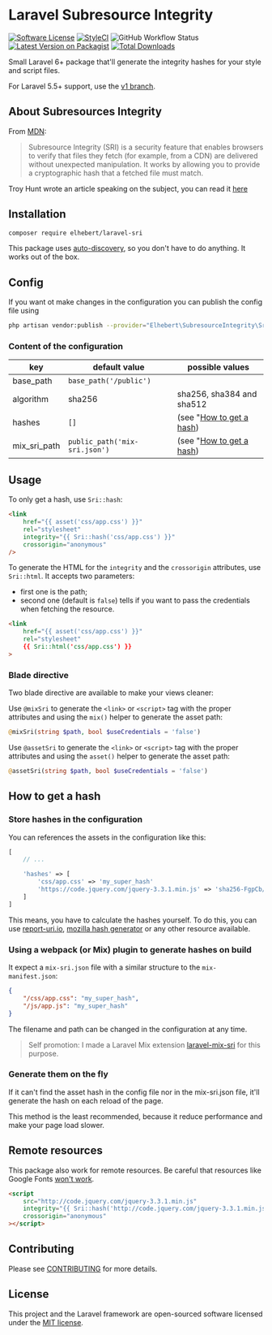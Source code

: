 # Laravel Subresource Integrity

[![Software License](https://img.shields.io/badge/license-MIT-brightgreen.svg?style=flat-square)](LICENSE.md)
[![StyleCI](https://styleci.io/repos/119791861/shield?branch=master)](https://styleci.io/repos/119791861)
![GitHub Workflow Status](https://img.shields.io/github/workflow/status/elhebert/laravel-sri/phpunit?label=Tests&style=flat-square)
[![Latest Version on Packagist](https://img.shields.io/packagist/v/elhebert/laravel-sri.svg?style=flat-square)](https://packagist.org/packages/elhebert/laravel-sri)
[![Total Downloads](https://img.shields.io/packagist/dt/elhebert/laravel-sri.svg?style=flat-square)](https://packagist.org/packages/elhebert/laravel-sri)

Small Laravel 6+ package that'll generate the integrity hashes for your style and script files.

For Laravel 5.5+ support, use the [v1 branch](https://github.com/Elhebert/laravel-sri/tree/v1).

## About Subresources Integrity

From [MDN](https://developer.mozilla.org/en-US/docs/Web/Security/Subresource_Integrity):

> Subresource Integrity (SRI) is a security feature that enables browsers to verify that files they fetch (for example, from a CDN) are delivered without unexpected manipulation. It works by allowing you to provide a cryptographic hash that a fetched file must match.

Troy Hunt wrote an article speaking on the subject, you can read it [here](https://www.troyhunt.com/protecting-your-embedded-content-with-subresource-integrity-sri/)

## Installation

```sh
composer require elhebert/laravel-sri
```

This package uses [auto-discovery](https://laravel.com/docs/5.5/packages#package-discovery), so you don't have to do anything. It works out of the box.

## Config

If you want ot make changes in the configuration you can publish the config file using

```sh
php artisan vendor:publish --provider="Elhebert\SubresourceIntegrity\SriServiceProvider"
```

### Content of the configuration

| key          | default value                 | possible values                                |
| ------------ | ----------------------------- | ---------------------------------------------- |
| base_path    | `base_path('/public')`        |                                                |
| algorithm    | sha256                        | sha256, sha384 and sha512                      |
| hashes       | `[]`                          | (see "[How to get a hash](#how-to-get-a-hash)) |
| mix_sri_path | `public_path('mix-sri.json')` | (see "[How to get a hash](#how-to-get-a-hash)) |

## Usage

To only get a hash, use `Sri::hash`:

```html
<link
    href="{{ asset('css/app.css') }}"
    rel="stylesheet"
    integrity="{{ Sri::hash('css/app.css') }}"
    crossorigin="anonymous"
/>
```

To generate the HTML for the `integrity` and the `crossorigin` attributes, use `Sri::html`. It accepts two parameters:

- first one is the path;
- second one (default is `false`) tells if you want to pass the credentials when fetching the resource.

```html
<link
    href="{{ asset('css/app.css') }}"
    rel="stylesheet"
    {{ Sri::html('css/app.css') }}
>
```

### Blade directive

Two blade directive are available to make your views cleaner:

Use `@mixSri` to generate the `<link>` or `<script>` tag with the proper attributes and using the `mix()` helper to generate the asset path:

```php
@mixSri(string $path, bool $useCredentials = 'false')
```

Use `@assetSri` to generate the `<link>` or `<script>` tag with the proper attributes and using the `asset()` helper to generate the asset path:

```php
@assetSri(string $path, bool $useCredentials = 'false')
```

## How to get a hash

### Store hashes in the configuration

You can references the assets in the configuration like this:

```php
[
    // ...

    'hashes' => [
        'css/app.css' => 'my_super_hash'
        'https://code.jquery.com/jquery-3.3.1.min.js' => 'sha256-FgpCb/KJQlLNfOu91ta32o/NMZxltwRo8QtmkMRdAu8='
    ]
]
```

This means, you have to calculate the hashes yourself. To do this, you can use [report-uri.io](https://report-uri.com/home/sri_hash), [mozilla hash generator](https://www.srihash.org/) or any other resource available.

### Using a webpack (or Mix) plugin to generate hashes on build

It expect a `mix-sri.json` file with a similar structure to the `mix-manifest.json`:

```json
{
    "/css/app.css": "my_super_hash",
    "/js/app.js": "my_super_hash"
}
```

The filename and path can be changed in the configuration at any time.

> Self promotion: I made a Laravel Mix extension [laravel-mix-sri](https://github.com/Elhebert/laravel-mix-sri) for this purpose.

### Generate them on the fly

If it can't find the asset hash in the config file nor in the mix-sri.json file, it'll generate the hash on each reload of the page.

This method is the least recommended, because it reduce performance and make your page load slower.

## Remote resources

This package also work for remote resources. Be careful that resources like Google Fonts [won't work](https://github.com/google/fonts/issues/473).

```html
<script
    src="http://code.jquery.com/jquery-3.3.1.min.js"
    integrity="{{ Sri::hash('http://code.jquery.com/jquery-3.3.1.min.js') }}"
    crossorigin="anonymous"
></script>
```

## Contributing

Please see [CONTRIBUTING](CONTRIBUTING.md) for more details.

## License

This project and the Laravel framework are open-sourced software licensed under the [MIT license](http://opensource.org/licenses/MIT).
